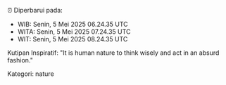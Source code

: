 ⏰ Diperbarui pada:
- WIB: Senin, 5 Mei 2025 06.24.35 UTC
- WITA: Senin, 5 Mei 2025 07.24.35 UTC
- WIT: Senin, 5 Mei 2025 08.24.35 UTC

Kutipan Inspiratif:
"It is human nature to think wisely and act in an absurd fashion."


Kategori: nature

